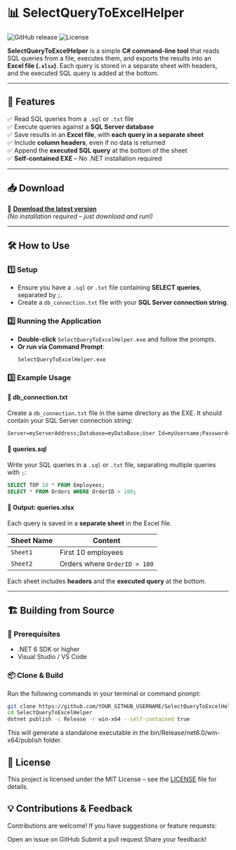 # 📊 SelectQueryToExcelHelper

![GitHub release](https://img.shields.io/badge/version-1.0-blue)
![License](https://img.shields.io/badge/license-MIT-green)

**SelectQueryToExcelHelper** is a simple **C# command-line tool** that reads SQL queries from a file, executes them, and exports the results into an **Excel file (`.xlsx`)**. Each query is stored in a separate sheet with headers, and the executed SQL query is added at the bottom.

---

## 🚀 Features
✅ Read SQL queries from a `.sql` or `.txt` file  
✅ Execute queries against a **SQL Server database**  
✅ Save results in an **Excel file**, with **each query in a separate sheet**  
✅ Include **column headers**, even if no data is returned  
✅ Append the **executed SQL query** at the bottom of the sheet  
✅ **Self-contained EXE** – No .NET installation required  

---

## 📥 Download
🔗 [**Download the latest version**](https://drive.google.com/drive/folders/1iLe_V9mvS-9yOYg6Ix9TOwSbXN4nozUN?usp=sharing)  
*(No installation required – just download and run!)*

---

## 🛠 How to Use

### **1️⃣ Setup**
- Ensure you have a `.sql` or `.txt` file containing **SELECT queries**, separated by `;`.
- Create a `db_connection.txt` file with your **SQL Server connection string**.

### **2️⃣ Running the Application**
- **Double-click** `SelectQueryToExcelHelper.exe` and follow the prompts.  
- **Or run via Command Prompt**:
  ```sh
  SelectQueryToExcelHelper.exe

### **3️⃣ Example Usage**

#### **📂 db_connection.txt**
Create a `db_connection.txt` file in the same directory as the EXE. It should contain your SQL Server connection string:
```txt
Server=myServerAddress;Database=myDataBase;User Id=myUsername;Password=myPassword;
```

#### **📂 queries.sql**
Write your SQL queries in a `.sql` or `.txt` file, separating multiple queries with `;`:

```sql
SELECT TOP 10 * FROM Employees;
SELECT * FROM Orders WHERE OrderID > 100;
```
#### **📂 Output: queries.xlsx**
Each query is saved in a **separate sheet** in the Excel file.

| **Sheet Name** | **Content** |
|---------------|-------------|
| `Sheet1`      | First 10 employees                  |
| `Sheet2`      | Orders where `OrderID > 100`        |

Each sheet includes **headers** and the **executed query** at the bottom.

---

## 🏗 Building from Source

### **🔧 Prerequisites**
- .NET 6 SDK or higher
- Visual Studio / VS Code

### **📦 Clone & Build**
Run the following commands in your terminal or command prompt:

```sh
git clone https://github.com/YOUR_GITHUB_USERNAME/SelectQueryToExcelHelper.git
cd SelectQueryToExcelHelper
dotnet publish -c Release -r win-x64 --self-contained true
```
This will generate a standalone executable in the bin/Release/net6.0/win-x64/publish folder.

## 📜 License
This project is licensed under the MIT License – see the [LICENSE](https://choosealicense.com/licenses/mit/) file for details.

## 💡 Contributions & Feedback
Contributions are welcome! If you have suggestions or feature requests:

Open an issue on GitHub
Submit a pull request
Share your feedback!
